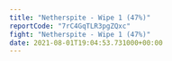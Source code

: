 ```yaml
---
title: "Netherspite - Wipe 1 (47%)"
reportCode: "7rC4GqTLR3pgZQxc"
fight: "Netherspite - Wipe 1 (47%)"
date: 2021-08-01T19:04:53.731000+00:00
---
```

